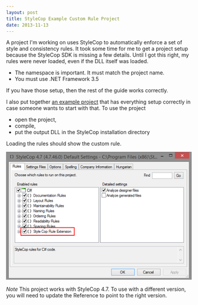 ```yaml
---
layout: post
title: StyleCop Example Custom Rule Project
date: 2013-11-13
---
```


A project I'm working on uses StyleCop to automatically enforce a set of style and consistency rules. It took some time for me to get a project setup because the StyleCop SDK is missing a few details. Until I got this right, my rules were never loaded, even if the DLL itself was loaded.

* The namespace is important. It must match the project name.
* You must use .NET Framework 3.5

If you have those setup, then the rest of the guide works correctly.

I also put together [an example project](https://bitbucket.org/garretfick/stylecopcustomrule/overview) that has everything setup correctly in case someone wants to start with that. To use the project

* open the project,
* compile,
* put the output DLL in the StyleCop installation directory

Loading the rules should show the custom rule.

![](/static/img/blog/template-stylecop-custom-rule-project/style_cop_custom_rule.png)

*Note* This project works with StyleCop 4.7. To use with a different version, you will need to update the Reference to point to the right version.